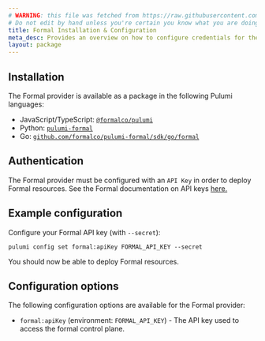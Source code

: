```yaml
---
# WARNING: this file was fetched from https://raw.githubusercontent.com/formalco/pulumi-formal/v1.0.1/docs/installation-configuration.md
# Do not edit by hand unless you're certain you know what you are doing!
title: Formal Installation & Configuration
meta_desc: Provides an overview on how to configure credentials for the Formal provider for Pulumi.
layout: package
---
```

## Installation

The Formal provider is available as a package in the following Pulumi languages:

* JavaScript/TypeScript: [`@formalco/pulumi`](https://www.npmjs.com/package/@formalco/pulumi)
* Python: [`pulumi-formal`](https://pypi.org/project/pulumi-formal/)
* Go: [`github.com/formalco/pulumi-formal/sdk/go/formal`](https://pkg.go.dev/github.com/formalco/pulumi-formal/sdk/go/formal)

## Authentication

The Formal provider must be configured with an `API Key` in order to deploy Formal resources. See the Formal documentation on API keys [here.](https://docs.joinformal.com/tools/api-keys)

## Example configuration

Configure your Formal API key (with `--secret`):
```
pulumi config set formal:apiKey FORMAL_API_KEY --secret
```

You should now be able to deploy Formal resources.

## Configuration options

The following configuration options are available for the Formal provider:

- `formal:apiKey` (environment: `FORMAL_API_KEY`) - The API key used to access the formal control plane.